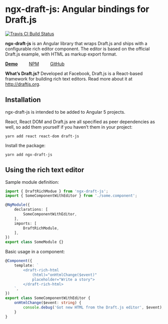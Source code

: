 # ngx-draft-js: Angular bindings for Draft.js

[![Travis CI Build Status](https://travis-ci.org/strogonoff/ngx-draft-js.svg?branch=master)](https://travis-ci.org/strogonoff/ngx-draft-js)

**ngx-draft-js** is an Angular library that wraps Draft.js
and ships with a configurable rich editor component.
The editor is based on the official Draft.js example,
with HTML as markup export format.

[**Demo**](https://ngx-draft-js-demo-6aa62.firebaseapp.com/ "Showcases rich editor functionality with bindings")
&emsp;&emsp;
[NPM](https://www.npmjs.com/package/ngx-draft-js)
&emsp;&emsp;
[GitHub](https://github.com/strogonoff/ngx-draft-js/)

**What’s Draft.js?** Developed at Facebook, Draft.js is a React-based framework
for building rich text editors. Read more about it at http://draftjs.org.

## Installation

ngx-draft-js is intended to be added to Angular 5 projects.

React, React DOM and Draft.js are all specified as peer dependencies as well,
so add them yourself if you haven’t them in your project:

    yarn add react react-dom draft-js

Install the package:

    yarn add ngx-draft-js


## Using the rich text editor

Sample module definition:

```typescript
import { DraftRichModue } from 'ngx-draft-js';
import { SomeComponentWithEditor } from './some.component';

@NgModule({
    declarations: [
        SomeComponentWithEditor,
    ],
    imports: [
        DraftRichModule,
    ],
})
export class SomeModule {}
```

Basic usage in a component:

```typescript
@Component({
    template: `
        <draft-rich-html
            (html)="onHtmlChange($event)"
            placeholder="Write a story">
        </draft-rich-html>
    `,
})
export class SomeComponentWithEditor {
    onHtmlChange($event: string) {
        console.debug('Got new HTML from the Draft.js editor', $event);
    }
}
```
